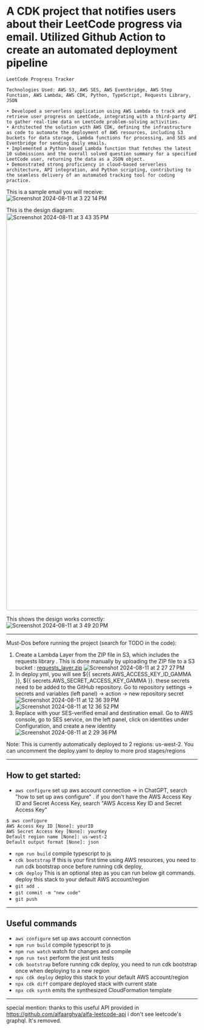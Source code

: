# A CDK project that notifies users about their LeetCode progress via email. Utilized Github Action to create an automated deployment pipeline
```
LeetCode Progress Tracker

Technologies Used: AWS S3, AWS SES, AWS Eventbridge, AWS Step Function, AWS Lambda, AWS CDK, Python, TypeScript, Requests Library, JSON

• Developed a serverless application using AWS Lambda to track and retrieve user progress on LeetCode, integrating with a third-party API to gather real-time data on LeetCode problem-solving activities.
• Architected the solution with AWS CDK, defining the infrastructure as code to automate the deployment of AWS resources, including S3 buckets for data storage, Lambda functions for processing, and SES and Eventbridge for sending daily emails.
• Implemented a Python-based Lambda function that fetches the latest 10 submissions and the overall solved question summary for a specified LeetCode user, returning the data as a JSON object.
• Demonstrated strong proficiency in cloud-based serverless architecture, API integration, and Python scripting, contributing to the seamless delivery of an automated tracking tool for coding practice.
```


This is a sample email you will receive:
![Screenshot 2024-08-11 at 3 22 14 PM](https://github.com/user-attachments/assets/2c69aca1-a9fa-425d-97b2-8758556753d8)

This is the design diagram:
<img width="1043" alt="Screenshot 2024-08-11 at 3 43 35 PM" src="https://github.com/user-attachments/assets/585e50e7-6075-48c6-af90-2db9642bc9ad">

This shows the design works correctly:
![Screenshot 2024-08-11 at 3 49 20 PM](https://github.com/user-attachments/assets/5b55158f-4139-47b4-a3d7-26c5fd1d594a)

---

Must-Dos before running the project (search for TODO in the code):

1. Create a Lambda Layer from the ZIP file in S3, which includes the requests library
. This is done manually by uploading the ZIP file to a S3 bucket  :  [requests_layer.zip](https://github.com/user-attachments/files/16576243/requests_layer.zip)
![Screenshot 2024-08-11 at 2 27 27 PM](https://github.com/user-attachments/assets/0d26289e-999b-438c-9097-86e79f60016e)
2. In deploy.yml, you will see ${{ secrets.AWS_ACCESS_KEY_ID_GAMMA }}, ${{ secrets.AWS_SECRET_ACCESS_KEY_GAMMA }}. these secrets need to be added to the GitHub repository. Go to repository settings -> secrets and variables (left panel) -> action -> new repository secret
![Screenshot 2024-08-11 at 12 36 39 PM](https://github.com/user-attachments/assets/90d19f2e-28dc-4aca-9081-4d9da615137d)
![Screenshot 2024-08-11 at 12 36 52 PM](https://github.com/user-attachments/assets/81f2cab9-36d1-4511-bce7-937cb185b172)
3. Replace with your SES-verified email and destination email. Go to AWS console, go to SES service, on the left panel,
   click on identities under Configuration, and create a new identity
![Screenshot 2024-08-11 at 2 29 36 PM](https://github.com/user-attachments/assets/661acd57-cd8f-44b0-beb2-561307da2764)

Note: This is currently automatically deployed to 2 regions: us-west-2. You can uncomment the deploy.yaml to deploy to more prod stages/regions

---

## How to get started:
* `aws configure`   set up aws account connection -> in ChatGPT, search "how to set up aws configure" . if you don't have the AWS Access Key ID and Secret Access Key, search "AWS Access Key ID and Secret Access Key"
```
$ aws configure
AWS Access Key ID [None]: yourID
AWS Secret Access Key [None]: yourKey
Default region name [None]: us-west-2
Default output format [None]: json
```
* `npm run build`   compile typescript to js
* `cdk bootstrap`   If this is your first time using AWS resources, you need to run cdk bootstrap once before running cdk deploy,
* `cdk deploy`      This is an optional step as you can run below git commands. deploy this stack to your default AWS account/region
* `git add .`
* `git commit -m "new code"`
* `git push`

---

## Useful commands
* `aws configure`   set up aws account connection
* `npm run build`   compile typescript to js
* `npm run watch`   watch for changes and compile
* `npm run test`    perform the jest unit tests
* `cdk bootstrap`   before running cdk deploy, you need to run cdk bootstrap once when deploying to a new region
* `npx cdk deploy`  deploy this stack to your default AWS account/region
* `npx cdk diff`    compare deployed stack with current state
* `npx cdk synth`   emits the synthesized CloudFormation template

---

special mention: thanks to this useful API provided in https://github.com/alfaarghya/alfa-leetcode-api 
i don't see leetcode's graphql. It's removed.
